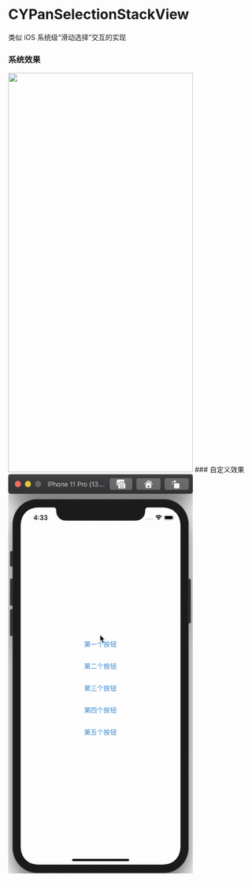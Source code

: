 # CYPanSelectionStackView
类似 iOS 系统级“滑动选择”交互的实现

### 系统效果 
<img src="https://github.com/Janlor/CYPanSelectionStackView/blob/master/images/system-2020-05-28.gif" width="375" height="812">
### 自定义效果
<img src="https://github.com/Janlor/CYPanSelectionStackView/blob/master/images/custom-2020-05-28.gif" width="375" height="812">
